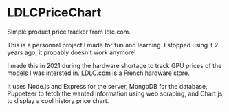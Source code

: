 # LDLCPriceChart
Simple product price tracker from ldlc.com.

This is a personnal project I made for fun and learning.
I stopped using it 2 years ago, it probably doesn't work anymore!

I made this in 2021 during the hardware shortage to track GPU prices of the models I was intersted in.
LDLC.com is a French hardware store.

It uses Node.js and Express for the server, MongoDB for the database, Puppeteer to fetch the wanted information using web scraping, and Chart.js to display a cool history price chart.